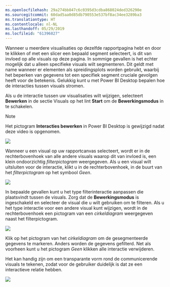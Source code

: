 ```yaml
---
ms.openlocfilehash: 29a274bb847c6c0395d3cdba868024ded326290e
ms.sourcegitcommit: 60dad5aa0d85db790553e537bf8ac34ee3289ba3
ms.translationtype: HT
ms.contentlocale: nl-NL
ms.lasthandoff: 05/29/2019
ms.locfileid: "61396827"
---
```

Wanneer u meerdere visualisaties op dezelfde rapportpagina hebt en door te klikken of met een slicer een bepaald segment selecteert, is dit van invloed op alle visuals op deze pagina. In sommige gevallen is het echter mogelijk dat u alleen specifieke visuals wilt segmenteren. Dit geldt met name wanneer er elementen als spreidingsplots worden gebruikt, waarbij het beperken van gegevens tot een specifiek segment cruciale gevolgen heeft voor de betekenis. Gelukkig kunt u met Power BI Desktop bepalen hoe de interacties tussen visuals stromen.

Als u de interactie tussen uw visualisaties wilt wijzigen, selecteert **Bewerken** in de sectie Visuals op het lint **Start** om de **Bewerkingsmodus** in te schakelen.

>[!NOTE]
>Het pictogram **Interacties bewerken** in Power BI Desktop is gewijzigd nadat deze video is opgenomen.
> 
> 

![](media/3-11a-create-interaction-between-visualizations/3-11a_1.png)

Wanneer u een visual op uw rapportcanvas selecteert, wordt er in de rechterbovenhoek van alle andere visuals waarop dit van invloed is, een klein ondoorzichtig *filterpictogram* weergegeven. Als u een visual wilt uitsluiten voor de interactie, klikt u in de rechterbovenhoek, in de buurt van het *filterpictogram* op het symbool *Geen*.

![](media/3-11a-create-interaction-between-visualizations/3-11a_2.png)

In bepaalde gevallen kunt u het type filterinteractie aanpassen die plaatsvindt tussen de visuals. Zorg dat de **Bewerkingsmodus** is ingeschakeld en selecteer de visual die u wilt gebruiken om te filteren. Als u het type interactie voor een andere visual kunt wijzigen, wordt in de rechterbovenhoek een pictogram van een *cirkeldiagram* weergegeven naast het filterpictogram.

![](media/3-11a-create-interaction-between-visualizations/3-11a_3.png)

Klik op het pictogram van het *cirkeldiagram* om de gesegmenteerde gegevens te markeren. Anders worden de gegevens gefilterd. Net als voorheen kunt u het pictogram *Geen* klikken alle interactie verwijderen.

Het kan handig zijn om een transparante vorm rond de communicerende visuals te tekenen, zodat voor de gebruiker duidelijk is dat ze een interactieve relatie hebben.

![](media/3-11a-create-interaction-between-visualizations/3-11a_4.png)

